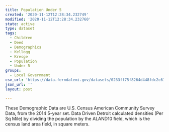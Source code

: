 ```yaml
---
title: Population Under 5
created: '2020-11-12T12:28:34.232749'
modified: '2020-11-12T12:28:34.232760'
state: active
type: dataset
tags:
  - Children
  - Deed
  - Demographics
  - Kellogg
  - Kresge
  - Population
  - Under 5
groups:
  - Local Government
csv_url: 'https://data.ferndalemi.gov/datasets/0233ff75f8264d448fdc2c61b4133b5d_3.csv'
json_url: ''
layout: post

---
```

These Demographic Data are U.S. Census American Community Survey Data, from the 2014 5-year set. Data Driven Detroit calculated densities (Per Sq Mile) by dividing the population by the ALAND10 field, which is the census land area field, in square meters. 
